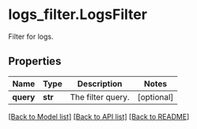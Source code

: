 # logs_filter.LogsFilter

Filter for logs.
## Properties
Name | Type | Description | Notes
------------ | ------------- | ------------- | -------------
**query** | **str** | The filter query. | [optional] 

[[Back to Model list]](../README.md#documentation-for-models) [[Back to API list]](../README.md#documentation-for-api-endpoints) [[Back to README]](../README.md)


